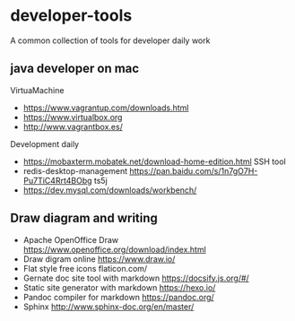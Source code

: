 # developer-tools
A common collection of tools for developer daily work 

## java developer on mac

VirtuaMachine

- https://www.vagrantup.com/downloads.html
- https://www.virtualbox.org 
- http://www.vagrantbox.es/ 

Development daily

- https://mobaxterm.mobatek.net/download-home-edition.html  SSH tool 
- redis-desktop-management  https://pan.baidu.com/s/1n7gO7H-Pu7TiC4Rrt4BObg ts5j
- https://dev.mysql.com/downloads/workbench/


## Draw diagram and writing

- Apache OpenOffice Draw  https://www.openoffice.org/download/index.html
- Draw digram online https://www.draw.io/
- Flat style free icons flaticon.com/
- Gernate doc site tool with markdown https://docsify.js.org/#/
- Static site generator with markdown https://hexo.io/
- Pandoc compiler for markdown https://pandoc.org/
- Sphinx http://www.sphinx-doc.org/en/master/

